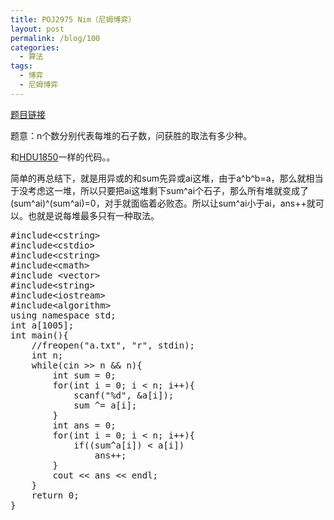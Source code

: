 ```yaml
---
title: POJ2975 Nim（尼姆博弈）
layout: post
permalink: /blog/100
categories:
  - 算法
tags:
  - 博弈
  - 尼姆博弈
---
```

<a href="http://poj.org/problem?id=2975" target="_blank">题目链接</a>

题意：n个数分别代表每堆的石子数，问获胜的取法有多少种。

和<a href="http://livc95.cn/index.php/archives/614" target="_blank">HDU1850</a>一样的代码。。

简单的再总结下，就是用异或的和sum先异或ai这堆，由于a^b^b=a，那么就相当于没考虑这一堆，所以只要把ai这堆剩下sum^ai个石子，那么所有堆就变成了(sum^ai)^(sum^ai)=0，对手就面临着必败态。所以让sum^ai小于ai，ans++就可以。也就是说每堆最多只有一种取法。

<pre class="brush: cpp; title: ; notranslate" title="">#include&lt;cstring&gt;
#include&lt;cstdio&gt;
#include&lt;cstring&gt;
#include&lt;cmath&gt;
#include &lt;vector&gt;
#include&lt;string&gt;
#include&lt;iostream&gt;
#include&lt;algorithm&gt;
using namespace std;
int a[1005];
int main(){
    //freopen("a.txt", "r", stdin);
    int n;
    while(cin &gt;&gt; n && n){
        int sum = 0;
        for(int i = 0; i &lt; n; i++){
            scanf("%d", &a[i]);
            sum ^= a[i];
        }
        int ans = 0;
        for(int i = 0; i &lt; n; i++){
            if((sum^a[i]) &lt; a[i])
                ans++;
        }
        cout &lt;&lt; ans &lt;&lt; endl;
    }
    return 0;
}
</pre>